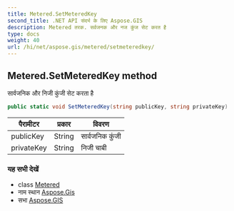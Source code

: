 ```yaml
---
title: Metered.SetMeteredKey
second_title: .NET API संदर्भ के लिए Aspose.GIS
description: Metered तरक. सर्वजनक और नज कुंज सेट करत है
type: docs
weight: 40
url: /hi/net/aspose.gis/metered/setmeteredkey/
---
```

## Metered.SetMeteredKey method

सार्वजनिक और निजी कुंजी सेट करता है

```csharp
public static void SetMeteredKey(string publicKey, string privateKey)
```

| पैरामीटर | प्रकार | विवरण |
| --- | --- | --- |
| publicKey | String | सार्वजनिक कुंजी |
| privateKey | String | निजी चाबी |

### यह सभी देखें

* class [Metered](../)
* नाम स्थान [Aspose.Gis](../../metered/)
* सभा [Aspose.GIS](../../../)


